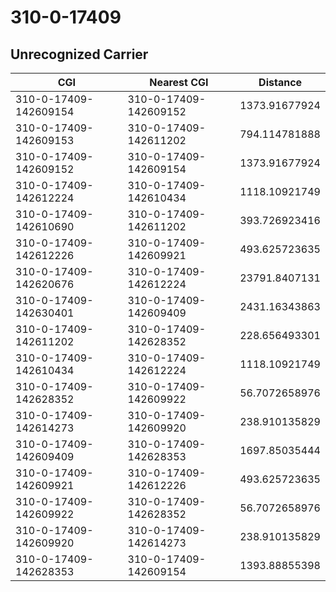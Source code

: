 # 310-0-17409
## Unrecognized Carrier


| CGI | Nearest CGI | Distance |
|-----|-------------|----------|
| 310-0-17409-142609154 | 310-0-17409-142609152 | 1373.91677924 |
| 310-0-17409-142609153 | 310-0-17409-142611202 | 794.114781888 |
| 310-0-17409-142609152 | 310-0-17409-142609154 | 1373.91677924 |
| 310-0-17409-142612224 | 310-0-17409-142610434 | 1118.10921749 |
| 310-0-17409-142610690 | 310-0-17409-142611202 | 393.726923416 |
| 310-0-17409-142612226 | 310-0-17409-142609921 | 493.625723635 |
| 310-0-17409-142620676 | 310-0-17409-142612224 | 23791.8407131 |
| 310-0-17409-142630401 | 310-0-17409-142609409 | 2431.16343863 |
| 310-0-17409-142611202 | 310-0-17409-142628352 | 228.656493301 |
| 310-0-17409-142610434 | 310-0-17409-142612224 | 1118.10921749 |
| 310-0-17409-142628352 | 310-0-17409-142609922 | 56.7072658976 |
| 310-0-17409-142614273 | 310-0-17409-142609920 | 238.910135829 |
| 310-0-17409-142609409 | 310-0-17409-142628353 | 1697.85035444 |
| 310-0-17409-142609921 | 310-0-17409-142612226 | 493.625723635 |
| 310-0-17409-142609922 | 310-0-17409-142628352 | 56.7072658976 |
| 310-0-17409-142609920 | 310-0-17409-142614273 | 238.910135829 |
| 310-0-17409-142628353 | 310-0-17409-142609154 | 1393.88855398 |

